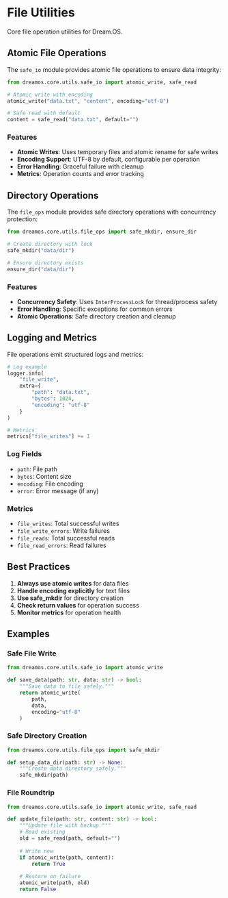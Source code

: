 # File Utilities

Core file operation utilities for Dream.OS.

## Atomic File Operations

The `safe_io` module provides atomic file operations to ensure data integrity:

```python
from dreamos.core.utils.safe_io import atomic_write, safe_read

# Atomic write with encoding
atomic_write("data.txt", "content", encoding="utf-8")

# Safe read with default
content = safe_read("data.txt", default="")
```

### Features

- **Atomic Writes**: Uses temporary files and atomic rename for safe writes
- **Encoding Support**: UTF-8 by default, configurable per operation
- **Error Handling**: Graceful failure with cleanup
- **Metrics**: Operation counts and error tracking

## Directory Operations

The `file_ops` module provides safe directory operations with concurrency protection:

```python
from dreamos.core.utils.file_ops import safe_mkdir, ensure_dir

# Create directory with lock
safe_mkdir("data/dir")

# Ensure directory exists
ensure_dir("data/dir")
```

### Features

- **Concurrency Safety**: Uses `InterProcessLock` for thread/process safety
- **Error Handling**: Specific exceptions for common errors
- **Atomic Operations**: Safe directory creation and cleanup

## Logging and Metrics

File operations emit structured logs and metrics:

```python
# Log example
logger.info(
    "file_write",
    extra={
        "path": "data.txt",
        "bytes": 1024,
        "encoding": "utf-8"
    }
)

# Metrics
metrics["file_writes"] += 1
```

### Log Fields

- `path`: File path
- `bytes`: Content size
- `encoding`: File encoding
- `error`: Error message (if any)

### Metrics

- `file_writes`: Total successful writes
- `file_write_errors`: Write failures
- `file_reads`: Total successful reads
- `file_read_errors`: Read failures

## Best Practices

1. **Always use atomic writes** for data files
2. **Handle encoding explicitly** for text files
3. **Use safe_mkdir** for directory creation
4. **Check return values** for operation success
5. **Monitor metrics** for operation health

## Examples

### Safe File Write

```python
from dreamos.core.utils.safe_io import atomic_write

def save_data(path: str, data: str) -> bool:
    """Save data to file safely."""
    return atomic_write(
        path,
        data,
        encoding="utf-8"
    )
```

### Safe Directory Creation

```python
from dreamos.core.utils.file_ops import safe_mkdir

def setup_data_dir(path: str) -> None:
    """Create data directory safely."""
    safe_mkdir(path)
```

### File Roundtrip

```python
from dreamos.core.utils.safe_io import atomic_write, safe_read

def update_file(path: str, content: str) -> bool:
    """Update file with backup."""
    # Read existing
    old = safe_read(path, default="")
    
    # Write new
    if atomic_write(path, content):
        return True
        
    # Restore on failure
    atomic_write(path, old)
    return False
``` 